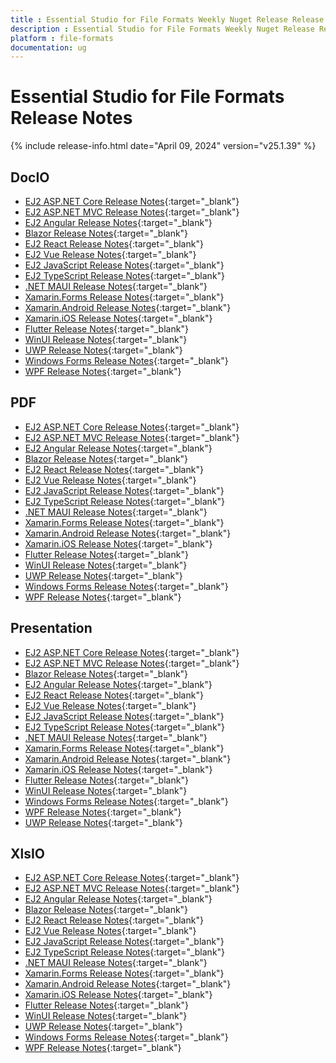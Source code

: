 ```yaml
---
title : Essential Studio for File Formats Weekly Nuget Release Release Notes  
description : Essential Studio for File Formats Weekly Nuget Release Release Notes  
platform : file-formats
documentation: ug
---
```


# Essential Studio for File Formats  Release Notes  

{% include release-info.html date="April 09, 2024" version="v25.1.39" %} 


## DocIO

* [EJ2 ASP.NET Core Release Notes](https://ej2.syncfusion.com/aspnetcore/documentation/release-notes/25.1.39#docio){:target="_blank"}
* [EJ2 ASP.NET MVC Release Notes](https://ej2.syncfusion.com/aspnetmvc/documentation/release-notes/25.1.39#docio){:target="_blank"}
* [EJ2 Angular Release Notes](https://ej2.syncfusion.com/angular/documentation/release-notes/25.1.39#docio){:target="_blank"}
* [Blazor Release Notes](https://blazor.syncfusion.com/documentation/release-notes/25.1.39#docio){:target="_blank"}
* [EJ2 React Release Notes](https://ej2.syncfusion.com/react/documentation/release-notes/25.1.39#docio){:target="_blank"}
* [EJ2 Vue  Release Notes](https://ej2.syncfusion.com/vue/documentation/release-notes/25.1.39#docio){:target="_blank"}
* [EJ2 JavaScript Release Notes](https://ej2.syncfusion.com/javascript/documentation/release-notes/25.1.39#docio){:target="_blank"}
* [EJ2 TypeScript Release Notes](https://ej2.syncfusion.com/documentation/release-notes/25.1.39#docio){:target="_blank"}
* [.NET MAUI Release Notes](/maui/release-notes/v25.1.39#docio){:target="_blank"}
* [Xamarin.Forms Release Notes](/xamarin/release-notes/v25.1.39#docio){:target="_blank"}
* [Xamarin.Android Release Notes](/xamarin-android/release-notes/v25.1.39#docio){:target="_blank"}
* [Xamarin.iOS Release Notes](/xamarin-ios/release-notes/v25.1.39#docio){:target="_blank"}
* [Flutter Release Notes](/flutter/release-notes/v25.1.39#docio){:target="_blank"}
* [WinUI Release Notes](/winui/release-notes/v25.1.39#docio){:target="_blank"}
* [UWP Release Notes](/uwp/release-notes/v25.1.39#docio){:target="_blank"}
* [Windows Forms Release Notes](/windowsforms/release-notes/v25.1.39#docio){:target="_blank"}
* [WPF Release Notes](/wpf/release-notes/v25.1.39#docio){:target="_blank"}



## PDF

* [EJ2 ASP.NET Core Release Notes](https://ej2.syncfusion.com/aspnetcore/documentation/release-notes/25.1.39#pdf){:target="_blank"}
* [EJ2 ASP.NET MVC Release Notes](https://ej2.syncfusion.com/aspnetmvc/documentation/release-notes/25.1.39#pdf){:target="_blank"}
* [EJ2 Angular Release Notes](https://ej2.syncfusion.com/angular/documentation/release-notes/25.1.39#pdf){:target="_blank"}
* [Blazor Release Notes](https://blazor.syncfusion.com/documentation/release-notes/25.1.39#pdf){:target="_blank"}
* [EJ2 React Release Notes](https://ej2.syncfusion.com/react/documentation/release-notes/25.1.39#pdf){:target="_blank"}
* [EJ2 Vue  Release Notes](https://ej2.syncfusion.com/vue/documentation/release-notes/25.1.39#pdf){:target="_blank"}
* [EJ2 JavaScript Release Notes](https://ej2.syncfusion.com/javascript/documentation/release-notes/25.1.39#pdf){:target="_blank"}
* [EJ2 TypeScript Release Notes](https://ej2.syncfusion.com/documentation/release-notes/25.1.39#pdf){:target="_blank"}
* [.NET MAUI Release Notes](/maui/release-notes/v25.1.39#pdf){:target="_blank"}
* [Xamarin.Forms Release Notes](/xamarin/release-notes/v25.1.39#pdf){:target="_blank"}
* [Xamarin.Android Release Notes](/xamarin-android/release-notes/v25.1.39#pdf){:target="_blank"}
* [Xamarin.iOS Release Notes](/xamarin-ios/release-notes/v25.1.39#pdf){:target="_blank"}
* [Flutter Release Notes](/flutter/release-notes/v25.1.39#pdf){:target="_blank"}
* [WinUI Release Notes](/winui/release-notes/v25.1.39#pdf){:target="_blank"}
* [UWP Release Notes](/uwp/release-notes/v25.1.39#pdf){:target="_blank"}
* [Windows Forms Release Notes](/windowsforms/release-notes/v25.1.39#pdf){:target="_blank"}
* [WPF Release Notes](/wpf/release-notes/v25.1.39#pdf){:target="_blank"}


## Presentation

* [EJ2 ASP.NET Core Release Notes](https://ej2.syncfusion.com/aspnetcore/documentation/release-notes/25.1.39#presentation){:target="_blank"}
* [EJ2 ASP.NET MVC Release Notes](https://ej2.syncfusion.com/aspnetmvc/documentation/release-notes/25.1.39#presentation){:target="_blank"}
* [Blazor Release Notes](https://blazor.syncfusion.com/documentation/release-notes/25.1.39#presentation){:target="_blank"}
* [EJ2 Angular Release Notes](https://ej2.syncfusion.com/angular/documentation/release-notes/25.1.39#presentation){:target="_blank"}
* [EJ2 React Release Notes](https://ej2.syncfusion.com/react/documentation/release-notes/25.1.39#presentation){:target="_blank"}
* [EJ2 Vue  Release Notes](https://ej2.syncfusion.com/vue/documentation/release-notes/25.1.39#presentation){:target="_blank"}
* [EJ2 JavaScript Release Notes](https://ej2.syncfusion.com/javascript/documentation/release-notes/25.1.39#presentation){:target="_blank"}
* [EJ2 TypeScript Release Notes](https://ej2.syncfusion.com/documentation/release-notes/25.1.39#presentation){:target="_blank"}
* [.NET MAUI Release Notes](/maui/release-notes/v25.1.39#presentation){:target="_blank"}
* [Xamarin.Forms Release Notes](/xamarin/release-notes/v25.1.39#presentation){:target="_blank"}
* [Xamarin.Android Release Notes](/xamarin-android/release-notes/v25.1.39#presentation){:target="_blank"}
* [Xamarin.iOS Release Notes](/xamarin-ios/release-notes/v25.1.39#presentation){:target="_blank"}
* [Flutter Release Notes](/flutter/release-notes/v25.1.39#presentation){:target="_blank"}
* [WinUI Release Notes](/winui/release-notes/v25.1.39#presentation){:target="_blank"}
* [Windows Forms Release Notes](/windowsforms/release-notes/v25.1.39#presentation){:target="_blank"}
* [WPF Release Notes](/wpf/release-notes/v25.1.39#presentation){:target="_blank"}
* [UWP Release Notes](/uwp/release-notes/v25.1.39#presentation){:target="_blank"}



## XlsIO

* [EJ2 ASP.NET Core Release Notes](https://ej2.syncfusion.com/aspnetcore/documentation/release-notes/25.1.39#xlsio){:target="_blank"}
* [EJ2 ASP.NET MVC Release Notes](https://ej2.syncfusion.com/aspnetmvc/documentation/release-notes/25.1.39#xlsio){:target="_blank"}
* [EJ2 Angular Release Notes](https://ej2.syncfusion.com/angular/documentation/release-notes/25.1.39#xlsio){:target="_blank"}
* [Blazor Release Notes](https://blazor.syncfusion.com/documentation/release-notes/25.1.39#xlsio){:target="_blank"}
* [EJ2 React Release Notes](https://ej2.syncfusion.com/react/documentation/release-notes/25.1.39#xlsio){:target="_blank"}
* [EJ2 Vue  Release Notes](https://ej2.syncfusion.com/vue/documentation/release-notes/25.1.39#xlsio){:target="_blank"}
* [EJ2 JavaScript Release Notes](https://ej2.syncfusion.com/javascript/documentation/release-notes/25.1.39#xlsio){:target="_blank"}
* [EJ2 TypeScript Release Notes](https://ej2.syncfusion.com/documentation/release-notes/25.1.39#xlsio){:target="_blank"}
* [.NET MAUI Release Notes](/maui/release-notes/v25.1.39#xlsio){:target="_blank"}
* [Xamarin.Forms Release Notes](/xamarin/release-notes/v25.1.39#xlsio){:target="_blank"}
* [Xamarin.Android Release Notes](/xamarin-android/release-notes/v25.1.39#xlsio){:target="_blank"}
* [Xamarin.iOS Release Notes](/xamarin-ios/release-notes/v25.1.39#xlsio){:target="_blank"}
* [Flutter Release Notes](/flutter/release-notes/v25.1.39#xlsio){:target="_blank"}
* [WinUI Release Notes](/winui/release-notes/v25.1.39#xlsio){:target="_blank"}
* [UWP Release Notes](/uwp/release-notes/v25.1.39#xlsio){:target="_blank"}
* [Windows Forms Release Notes](/windowsforms/release-notes/v25.1.39#xlsio){:target="_blank"}
* [WPF Release Notes](/wpf/release-notes/v25.1.39#xlsio){:target="_blank"}


